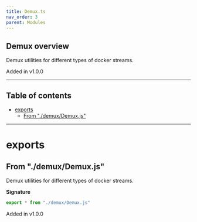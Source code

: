 ```yaml
---
title: Demux.ts
nav_order: 3
parent: Modules
---
```


## Demux overview

Demux utilities for different types of docker streams.

Added in v1.0.0

---

<h2 class="text-delta">Table of contents</h2>

- [exports](#exports)
  - [From "./demux/Demux.js"](#from-demuxdemuxjs)

---

# exports

## From "./demux/Demux.js"

Demux utilities for different types of docker streams.

**Signature**

```ts
export * from "./demux/Demux.js"
```

Added in v1.0.0
